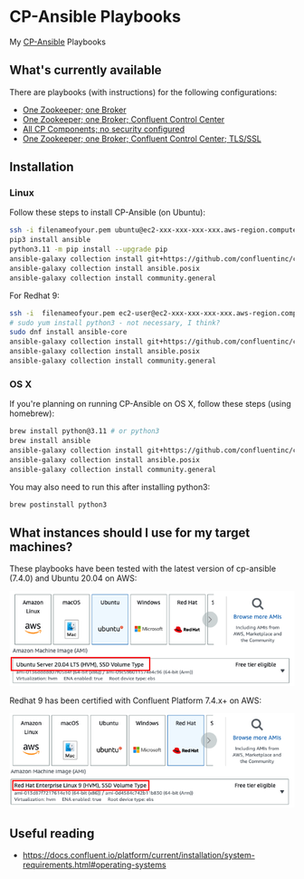 # CP-Ansible Playbooks

My [CP-Ansible](https://docs.confluent.io/ansible/current/overview.html) Playbooks

## What's currently available

There are playbooks (with instructions) for the following configurations:

- [One Zookeeper; one Broker](one-zk-one-broker/README.md)
- [One Zookeeper; one Broker; Confluent Control Center](one-zk-one-broker-c3/README.md)
- [All CP Components; no security configured](full-cluster-no-security/README.md)
- [One Zookeeper; one Broker; Confluent Control Center; TLS/SSL](one-zk-one-broker-c3-tls/README.md)

## Installation

### Linux

Follow these steps to install CP-Ansible (on Ubuntu):

```bash
ssh -i filenameofyour.pem ubuntu@ec2-xxx-xxx-xxx-xxx.aws-region.compute.amazonaws.com
pip3 install ansible
python3.11 -m pip install --upgrade pip
ansible-galaxy collection install git+https://github.com/confluentinc/cp-ansible.git
ansible-galaxy collection install ansible.posix
ansible-galaxy collection install community.general
```

For Redhat 9:

```bash
ssh -i  filenameofyour.pem ec2-user@ec2-xxx-xxx-xxx-xxx.aws-region.compute.amazonaws.com
# sudo yum install python3 - not necessary, I think?
sudo dnf install ansible-core
ansible-galaxy collection install git+https://github.com/confluentinc/cp-ansible.git
ansible-galaxy collection install ansible.posix
ansible-galaxy collection install community.general
```

### OS X

If you're planning on running CP-Ansible on OS X, follow these steps (using homebrew):

```bash
brew install python@3.11 # or python3
brew install ansible
ansible-galaxy collection install git+https://github.com/confluentinc/cp-ansible.git
ansible-galaxy collection install ansible.posix
ansible-galaxy collection install community.general
```

You may also need to run this after installing python3:

```bash
brew postinstall python3
```

## What instances should I use for my target machines?

These playbooks have been tested with the latest version of cp-ansible (7.4.0) and Ubuntu 20.04 on AWS:

![Ubuntu 20.04](img/compatible-instance.png)

Redhat 9 has been certified with Confluent Platform 7.4.x+ on AWS:

![RHEL 9](img/compatible-instance-rhel.png)

## Useful reading

- <https://docs.confluent.io/platform/current/installation/system-requirements.html#operating-systems>
